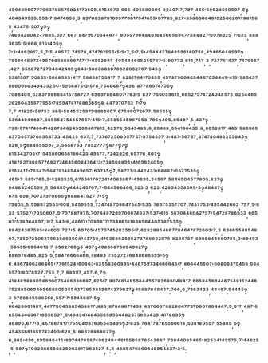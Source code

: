⁴⁹⁶⁴⁸⁰⁶⁰⁷⁷⁷⁰⁶³⁷⁸⁸⁵⁷⁵⁸²⁴¹⁷²⁵⁰⁵:⁸¹⁵³⁶⁷³,⁶⁸⁵,⁴⁰⁵⁸⁸⁰⁶⁰⁵,⁸²⁴⁰⁷′⁷·⁷⁹⁷,⁴⁵⁵′⁵⁸⁶²⁴⁵⁵⁰⁵⁰⁷,⁵‽⁴⁰⁴³⁴⁹⁵³⁵:⁵⁵³′⁷′⁸⁴⁷⁴⁶⁵⁸·³,⁸⁹⁷⁰⁸³⁸⁷⁸¹⁶⁹⁵⁷⁷⁹⁶¹⁷⁵⁴¹⁶⁵⁵'⁶⁷⁷⁸⁵·⁸²⁷'⁸⁵⁸⁶⁵⁰⁸⁴⁶¹⁵²⁵⁰⁶²⁶¹⁷⁸⁸¹⁵⁸⁵,⁴²⁴⁷⁵'⁵⁰⁷‽⁵‽⁷⁴⁸⁶⁴²⁸⁰⁴²⁷⁷⁸⁸⁵:⁵⁹⁷·⁶⁶⁷,⁸⁴⁷⁹⁶⁷⁵⁶⁴⁴⁶⁷⁷,⁸⁰⁵⁵⁷⁹⁶⁴⁸⁴⁶¹⁶⁴⁵⁶⁶⁵⁶⁹⁴⁷⁷⁵⁸⁴⁸²⁷′⁶⁹⁷⁸⁶²⁵·⁷′⁶²⁵,⁸⁸⁸³⁶³⁵'⁵′⁸⁶⁸·⁸¹⁵'⁴⁰⁵‽⁷′³′⁴⁸⁶²⁸¹⁷:⁵·⁷′⁵,⁴⁸⁵⁷⁷,⁷⁴⁵⁷⁸·⁴⁷⁴⁷⁶¹⁵⁵⁵'⁵′⁵'⁷·⁵′⁷:⁵'⁴⁵⁴⁴⁴³⁷⁶⁴⁸⁵⁹⁶¹⁴⁰⁷⁵⁸·⁴⁹⁴⁶⁵⁰⁴⁸⁵⁹⁷‽⁷⁸⁵⁶⁶⁴⁵³⁷²⁴⁹⁵⁷⁶⁸⁵⁸⁸⁸⁶⁶⁷⁴⁷'⁷'⁶⁹⁵²⁶⁹⁷,⁴⁰⁵⁴⁸⁴⁶⁹⁵²⁵⁵⁷⁸⁷′⁵,⁶⁰⁷⁷³,⁸¹⁶·⁷⁴⁷,³,⁷²⁷⁷⁸¹⁴³⁷,⁷⁴⁷⁶⁵⁶⁷:⁴²⁷,⁵⁵⁵⁸⁷²⁷²⁷⁰⁴⁸⁴²⁴⁰⁵‽⁸⁴³′⁵⁰⁸³⁸⁸⁸⁰⁷⁶⁶²⁸⁰⁵²⁷⁶⁷′⁵⁴⁵‽⁵³⁸¹⁵⁰⁷,⁵⁰⁸⁵⁵'⁵⁶⁸⁸⁵⁸⁵'⁴¹⁷,⁵⁸⁴⁸⁸⁷⁵³⁴¹⁷,⁷,⁸²⁸¹⁷⁶⁴¹⁷⁹⁴⁹⁵,⁴⁵⁷⁸⁷⁵⁶⁰⁴⁶⁵⁴⁴⁶⁷⁰⁵⁴⁴⁴⁵′⁴¹⁵'⁵⁸⁵⁴⁵⁷⁸⁸⁶⁰⁶⁸⁶³⁴⁹⁴³⁵²⁵′⁷'⁵⁹⁵⁶⁸⁷⁵′³′⁵⁷⁸·⁷⁵⁴⁶⁴⁶⁷‽⁴⁹⁶¹⁸⁷⁷⁸⁶⁵⁷⁴⁷⁰⁵‽⁷⁰⁸⁶⁴⁰⁵·⁵²⁸³⁷⁹⁸⁶⁸⁸⁴¹⁵⁷⁵⁸⁷²⁷,⁶⁹⁶⁹⁷⁸⁶⁴⁶⁰⁷′⁷⁸³′⁵,⁸³⁷′⁷⁵⁶⁰⁵⁹⁶¹⁵·⁶⁶⁵²⁷⁹⁷⁴⁷²⁴⁰⁴⁸⁵⁷⁵·⁸²⁵⁴⁴⁶⁵²⁶²⁶⁰⁴³⁵⁵⁷⁷⁵⁵⁵′⁷⁸⁵⁹⁴⁷⁴¹⁷⁶⁸⁶⁵⁶⁵‽⁸·⁴⁴⁷⁹⁷⁰⁷⁶³,⁷′⁷‽⁷·⁷,⁴¹⁸²⁵'⁵⁸⁷⁵³,⁸⁶⁵'⁵⁸⁴⁵⁵²⁵⁸⁷⁹⁸⁸⁶⁶⁶⁰⁷,⁶⁷⁵⁸⁶⁰⁷²⁶⁷⁷:⁵⁸⁵⁵⁵‽⁵³⁶⁴⁴⁹⁴⁶⁶³⁷:⁶⁸⁵⁵⁵²⁷⁵⁴⁵⁵⁷⁶⁵⁷′⁴¹⁵'⁷:⁵⁵⁸⁵⁵⁴⁵⁹⁸⁷⁸⁵³,⁷⁹⁵‽⁴⁰⁵:⁸⁵⁴⁹⁷,⁵,⁴³⁷‽⁷³⁵'⁵⁷⁴¹⁷⁴⁶⁶⁴¹⁴²⁶⁷⁶⁴⁶²⁴⁹⁵⁶⁵⁸⁶⁷⁸¹⁵·⁴²⁵⁷⁸·⁵³⁴⁵⁴⁸⁵:⁶·⁸⁵⁴⁶⁸·⁵⁵⁴¹⁵⁶⁴³⁵:⁸·⁸⁰⁵²⁸¹⁷,⁴⁶⁵'⁵⁸⁵⁵⁶⁵⁸³⁷⁰⁸⁵⁷³⁷⁰⁸⁹⁵⁴⁷³³,⁴⁵⁴²⁵,⁶³⁷:⁷·⁷³⁷⁶⁷²⁵⁰⁸⁰⁵⁷⁷⁵⁷′⁸⁷⁵⁴⁵⁹⁷,³′⁴⁶⁷′⁵⁶⁷³⁷·⁸⁷⁴⁷⁸⁰⁴⁸⁶²⁵⁹⁸⁴⁵‽⁸²⁶·⁵‽⁶⁸⁴⁶⁵⁵⁵⁹⁷·⁵:⁵⁶⁵⁸⁷⁵³,⁷⁸⁵²⁷⁷⁷‽⁸⁷⁷‽⁷‽⁸¹⁵³⁴²⁷⁰⁵'⁷'⁵⁴⁵⁸⁶⁰⁶⁵⁶¹⁸⁰⁴²³′⁴⁹⁵⁷⁷:⁷²⁴²⁸²⁶·⁶⁵⁷⁷⁶·⁴⁰⁷‽⁴¹⁸⁷⁸²⁷⁸⁶⁸⁵⁷⁷⁶⁸²⁷⁷⁴⁶⁴⁵⁶⁰⁸⁴⁷⁶⁴¹³′⁷³⁸⁵⁶⁸⁸⁹⁵'⁴¹⁶⁹⁶²⁴⁰⁵‽⁸¹⁶²⁴¹⁷'⁷⁵⁵⁴⁷′⁵⁸⁴⁷⁸¹⁴⁸⁵⁴⁸⁹⁶⁵⁷'⁶³⁷³⁵‽⁷·⁵⁸⁷²⁷′⁸⁴⁴²⁴³³′⁶⁸⁴⁸⁷'⁵⁵⁷⁷⁵³⁵‽⁴⁶⁵'⁷,⁵⁸⁵′⁷⁶⁵:⁵′⁴²⁸³⁵³⁵·⁶⁷⁵³⁶¹⁷⁰⁷²⁴¹⁴⁰⁸³⁸⁶⁷'⁴⁹⁶⁹⁵:⁵⁴⁵⁶⁷·⁵⁸⁴⁶⁵⁰⁴⁵⁷⁷⁸⁰⁵:⁸³⁷‽⁸⁴⁸⁸⁴²⁴⁰⁵⁹⁸·⁵·⁵⁴⁴⁸⁵‽⁴⁴⁴²⁴⁵⁷⁶⁷:⁷'⁵⁴⁴⁵⁸⁶⁴⁶⁶·⁵²³′³,⁶²³,⁴²⁶⁹⁴³⁵⁸⁵⁰⁵'⁵‽⁴⁸⁴⁸⁷‽⁶⁷⁵,⁶⁹⁸·⁷⁰⁷²⁷⁹⁷⁰⁸⁶⁵‽⁶⁸⁸⁸⁴⁷⁵²⁷,⁷'⁵‽⁷⁹⁸⁰⁵:⁵:⁵⁹⁸⁶⁷²⁵⁵³′⁶⁰⁸·⁵⁴⁵⁹⁵⁵⁵·⁷³⁴⁷⁴⁸⁷⁰⁸⁶⁴⁷⁵⁴⁵′⁵³⁵,⁷⁸⁶⁷⁵³⁵⁷⁷⁰⁷:⁷⁴⁵⁷⁷⁵³′⁴⁹⁵⁴⁴²⁶⁰³,⁷⁹⁷·⁵′⁸³³,⁵⁷⁵²⁷'⁷⁰⁵⁰⁶⁰⁷:⁵′⁷⁰⁷⁸⁸⁷⁸⁷⁵:⁷⁰⁷⁸⁴⁸⁷²⁶⁹⁷⁰⁶⁶⁷⁴⁶³⁷′⁵³⁷′⁶¹⁵,⁵⁶⁷⁰⁴⁴⁸⁰⁴²⁷⁹⁷'⁵⁴⁷²⁸⁷⁸⁶⁵³³,⁶⁶⁵⁰⁷′⁵²⁸³⁶⁴⁸⁹⁷·³′⁷,⁵⁴³′⁶·⁴⁸⁶¹⁷′⁷⁰⁸⁹⁸¹⁷′⁷³⁴⁰⁶¹⁸¹⁸⁸⁶⁹⁶⁴⁴⁰⁵³⁸⁷⁵³⁵‽⁸⁸⁴²⁴³⁶⁷⁵⁸⁵′⁸⁴⁶⁰³,⁷²⁷'⁵,⁶⁹⁷⁰⁵′⁴⁹⁷³⁷⁴⁵²⁸³⁵⁹⁵′⁷:⁶²⁸²⁸⁸⁵⁴⁶⁸⁷⁷⁸⁴⁶⁴⁷⁸⁷²⁶⁰³′⁷:³,⁶³⁶⁶⁵⁵⁸⁸⁵⁴⁸⁰⁷:⁷³⁵⁰⁷²⁵⁰⁶²⁷⁵⁶²⁵⁸⁶³⁵⁰⁴¹⁴³⁷³⁸·⁴¹⁶³⁵⁸⁶²⁵⁶⁵²⁷³⁷⁸⁸⁸⁵²⁵⁷⁵,⁸²⁴⁶⁷⁵⁷,⁸⁹⁵⁹⁸⁴⁴⁶⁸⁰⁷⁸⁵·³′⁸⁹⁴⁹³,⁵⁶⁵³⁵′⁶⁹⁵⁴⁶¹³,⁷,⁸⁵⁶²⁷⁶⁵‽⁵,⁴⁹⁷‽⁴⁹⁸⁶⁵⁸⁷⁵⁸⁹⁴⁹⁸²⁷‽⁸⁸⁶⁹⁷⁸⁴⁸⁵:⁸²⁵,⁵·⁵⁸⁴⁷⁶⁶⁶⁶⁴⁶⁶·⁷⁸⁴⁸³,⁷⁵⁵²⁷²⁷⁶⁸⁴⁸⁶⁸⁶⁵⁹⁵'⁵‽⁶·⁴⁸⁶⁷⁴⁰⁶²⁸⁶⁴⁰⁵'⁷⁷⁶¹⁵²⁴¹⁶⁰⁸⁶³′⁸²⁵⁵⁸³⁶⁰⁸⁹⁵′⁴⁴⁶⁷⁵⁹⁷³⁴⁶⁶⁶⁶⁴⁵′⁷,⁸⁶⁶⁴⁴⁵⁵⁰⁷'⁶⁰⁸⁰⁸³⁷⁹⁴⁵⁶·⁵⁸⁴⁵⁵⁷³′⁸⁰⁷⁸⁵²⁷:⁷⁵³,⁷·⁷·⁶⁸⁶⁹⁷·⁴⁹⁷:⁶·⁷‽⁴¹⁸⁴⁸⁹⁸⁸⁶⁰⁵⁸⁶⁹⁶⁰⁷⁵⁴⁸⁶³⁸⁶⁶⁸⁷·⁸²⁵′⁷:⁸⁰⁷⁴⁶¹⁴⁸⁵⁵⁶⁴⁴⁹⁵⁷⁸²⁶⁸⁶⁰⁴⁸⁴¹⁷,⁶⁶⁵⁸⁴⁵⁶⁹⁴⁴⁶⁷⁵⁴⁸¹⁶²⁴⁴⁶⁷⁵²⁴⁸⁵⁰⁶⁹⁴⁰⁵⁶⁵⁸⁸⁰⁵⁰⁵⁵⁴³⁷⁷⁸⁵⁴⁸⁵⁹⁶⁷⁴³⁷⁹⁶³⁷‽⁴⁶⁸⁸⁷⁸⁴⁸⁴³⁷:⁷⁰⁶·⁶·⁷³⁶³⁴³³,⁴⁶⁴⁶⁷:⁵⁴⁴⁴⁵‽³,⁶⁷⁶⁶⁶⁶⁵⁹⁸⁶⁵⁵⁸·⁵⁵⁷′⁷′⁵⁹⁴⁶⁶⁸⁷′⁵‽⁶⁶⁴²⁶⁰⁶¹⁴⁸⁷·⁴⁴⁷⁷⁸⁰⁴⁵⁸⁸⁵⁴⁵⁸⁸¹⁷:⁸⁸⁵·⁸⁷⁸⁴⁸⁶⁷⁷⁴⁵³,⁴⁵⁷⁰⁶⁹⁷⁸⁸²⁸⁰⁴⁷⁷³⁷⁰⁶⁰⁷⁶⁶⁴⁴⁴⁷:⁵·⁶¹⁷,⁴⁸⁷′⁶⁸⁵⁵⁴³⁴⁶⁵⁶⁷'⁶⁵⁵⁶⁵⁹⁷·⁵′⁴⁶⁸⁹⁴¹⁴⁸⁴³⁵⁶⁵⁸⁵⁵⁴⁴⁸²⁵⁷⁵⁶⁶³⁴³⁵,⁴¹⁷⁸⁶⁹⁵‽⁴⁶⁸⁹⁵:⁶⁷⁷′⁶·⁴⁵⁷⁸⁶⁷⁸¹⁷′⁷⁵⁵⁰⁴⁹⁸⁷⁶³⁵⁵⁴⁹⁴⁹⁵‽³′⁸³⁵,⁷⁶⁸¹⁷⁸⁷⁶⁵⁵⁶⁰⁶¹⁸·⁵⁰⁸¹⁸⁰⁵⁹⁷·⁵⁵⁸⁶⁵,⁵‽⁴⁵⁴³⁵⁶⁶¹⁶⁵⁵⁷⁴²⁴⁰³′⁶²⁸·⁵'⁶⁸⁶²⁶⁸⁶⁸⁶²⁷‽⁶·⁶⁶⁵'⁶⁹⁶·⁴⁹⁵⁸⁴⁶⁴¹⁵'⁶⁹⁷⁴⁴⁷⁸⁵⁸⁷⁴⁰⁶²⁴⁶⁴⁴⁸¹⁵⁵⁶⁵⁸⁷⁶⁵⁴³⁶⁸⁷,⁷³⁸⁴⁴⁰⁸⁵⁴⁶⁵'⁸²⁵³⁴¹⁴⁹⁵⁷⁵·⁷′⁴⁴⁶²⁵,⁵,⁵⁹⁷‽⁷⁰⁸²⁸⁸⁸⁵⁵⁶⁸²⁵⁰⁶³⁸¹⁷⁸⁶³⁵²⁷,⁵:⁵,⁴⁶⁸⁵⁴⁷⁶⁸⁶⁰⁶⁴⁶⁹⁵⁴⁴³⁷'³′⁵:

